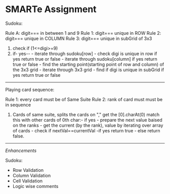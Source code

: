 # SMARTe Assignment


Sudoku:

Rule A: digit=== in between 1 and 9
Rule 1: digit=== unique in ROW
Rule 2: digit=== unique in COLUMN
Rule 3: digit=== unique in subGrid of 3x3


1. check if (1<=digi>=9)
2. if- yes--
		- iterate through sudoku[row]
		- check digi is unique in row
				if yes return true or false
		- iterate through sudoku[column]
				if yes return true or false
		- find the starting point(starting point of row and column) of the 3x3 grid
		- iterate through 3x3 grid
			- find if digi is unique in subGrid
					if yes return true or false


****************************************************************************************


Playing card sequence:

Rule 1: every card must be of Same Suite
Rule 2: rank of card must must be in sequence



1. Cards of same suite, splits the cards on "," get the [0].charAt(0) match this with other cards of 0th char:-
	if yes
		- prepare the next value baised on the ranks
		- get the current (by the rank),  value by iterating over array of cards
		- check if nextVal==currentVal
			-if yes return true
			- else return false.


****************************************************************************************

*Enhancements*

Sudoku:

* Row Validation
* Column Validation
* Cell Validation
* Logic wise comments 
 